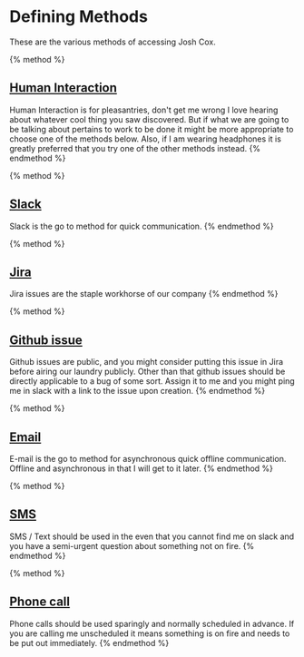 # Defining Methods

These are the various methods of accessing Josh Cox.

{% method %}
## [Human Interaction](./human.md)

Human Interaction is for pleasantries, don't get me wrong I love
hearing about whatever cool thing you saw discovered. But if what we are
going to be talking about pertains to work to be done it might be more
appropriate to choose one of the methods below.  Also, if I am wearing
headphones it is greatly preferred that you try one of the other methods
instead.
{% endmethod %}

{% method %}
## [Slack](./slack.md)

Slack is the go to method for quick communication.
{% endmethod %}

{% method %}
## [Jira](./jira.md)

Jira issues are the staple workhorse of our company
{% endmethod %}

{% method %}
## [Github issue](./github.md)

Github issues are public, and you might consider putting this issue in
Jira before airing our laundry publicly.  Other than that github issues
should be directly applicable to a bug of some sort. Assign it to me and
you might ping me in slack with a link to the issue upon creation.
{% endmethod %}

{% method %}
## [Email](./email.md)

E-mail is the go to method for asynchronous quick offline communication.
Offline and asynchronous in that I will get to it later.
{% endmethod %}

{% method %}
## [SMS](./sms.md)

SMS / Text should be used in the even that you cannot find me on slack
and you have a semi-urgent question about something not on fire.
{% endmethod %}

{% method %}
## [Phone call](./phone.md)

Phone calls should be used sparingly and normally scheduled in advance.
If you are calling me unscheduled it means something is on fire and
needs to be put out immediately.
{% endmethod %}
